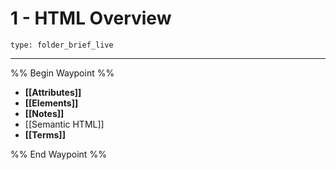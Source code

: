 # 1 - HTML Overview
 
```ccard
type: folder_brief_live
```
 
---

%% Begin Waypoint %%
- **[[Attributes]]**
- **[[Elements]]**
- **[[Notes]]**
- [[Semantic HTML]]
- **[[Terms]]**

%% End Waypoint %%